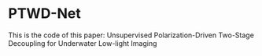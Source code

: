 # PTWD-Net
This is the code of this paper: Unsupervised Polarization-Driven Two-Stage Decoupling for Underwater Low-light Imaging
